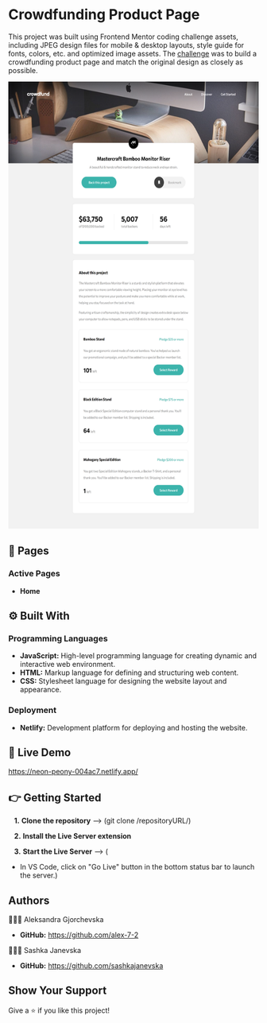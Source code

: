 # Crowdfunding Product Page

This project was built using Frontend Mentor coding challenge assets, including JPEG design files for mobile & desktop layouts, style guide for fonts, colors, etc. and optimized image assets. The [challenge](https://www.frontendmentor.io/challenges/crowdfunding-product-page-7uvcZe7ZR) was to build a crowdfunding product page and match the original design as closely as possible.

<img src="./img/desktop-preview.png" style="width: auto; height: 900px">

## 📌 Pages

### Active Pages
- **Home**

## ⚙️ Built With

### Programming Languages

- **JavaScript:**
  High-level programming language for creating dynamic and interactive web environment.
- **HTML:**
  Markup language for defining and structuring web content.
- **CSS:**
  Stylesheet language for designing the website layout and appearance.

### Deployment

- **Netlify:**
  Development platform for deploying and hosting the website.

## 🚀 Live Demo

https://neon-peony-004ac7.netlify.app/

## 👉 Getting Started

&nbsp;&nbsp; **1.** **Clone the repository** --> (git clone /repositoryURL/)

&nbsp;&nbsp; **2.** **Install the Live Server extension** 

&nbsp;&nbsp; **3.** **Start the Live Server** --> (
- In VS Code, click on "Go Live" button in the bottom status bar to launch the server.)

## Authors

👩🏻‍💻 Aleksandra Gjorchevska

- **GitHub:** https://github.com/alex-7-2

👩🏻‍💻 Sashka Janevska

- **GitHub:** https://github.com/sashkajanevska

## Show Your Support

Give a ⭐ if you like this project!
